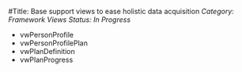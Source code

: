 #Title: Base support views to ease holistic data acquisition
*Category: Framework Views*
*Status: In Progress*
- vwPersonProfile
- vwPersonProfilePlan
- vwPlanDefinition
- vwPlanProgress

